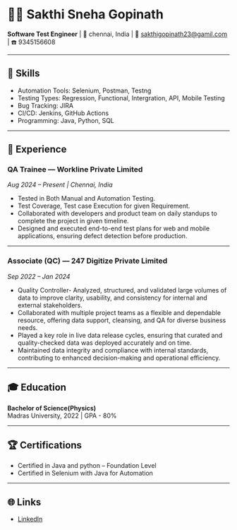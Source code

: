 # 👨‍💻 Sakthi Sneha Gopinath

**Software Test Engineer** | 📍 chennai, India | 📧 sakthigopinath23@gamil.com | ☎️ 9345156608

---

## 🧰 Skills
- Automation Tools: Selenium, Postman, Testng
- Testing Types: Regression, Functional, Intergration, API, Mobile Testing
- Bug Tracking: JIRA
- CI/CD: Jenkins, GitHub Actions
- Programming: Java, Python, SQL

---

## 💼 Experience

### QA Trainee — Workline Private Limited   
*Aug 2024 – Present | Chennai, India*  
- Tested in Both Manual and Automation Testing.
- Test Coverage, Test case Execution for given Requirement.
- Collaborated with developers and product team on daily standups to complete the project in given timeline.
- Designed and executed end-to-end test plans for web and mobile applications, ensuring defect detection before production.
  
---

### Associate (QC) — 247 Digitize Private Limited  
*Sep 2022 – Jan 2024*  
- Quality Controller- Analyzed, structured, and validated large volumes of data to improve clarity, usability, and consistency for internal and external stakeholders.
- Collaborated with multiple project teams as a flexible and dependable resource, offering data support, cleansing, and QA for diverse business needs.
- Played a key role in live data release cycles, ensuring that curated and quality-checked data was deployed accurately and on time.
- Maintained data integrity and compliance with internal standards, contributing to enhanced decision-making and operational efficiency.
  
---

## 🎓 Education
**Bachelor of Science(Physics)**  
Madras University, 2022 | GPA - 80%

---

## 🏆 Certifications  
- Certified in Java and python – Foundation Level
- Certified in Selenium with Java for Automation

---

## 🌐 Links
- [LinkedIn](https://linkedin.com/in/sakthisneha-gopinath-53b4971a4)
